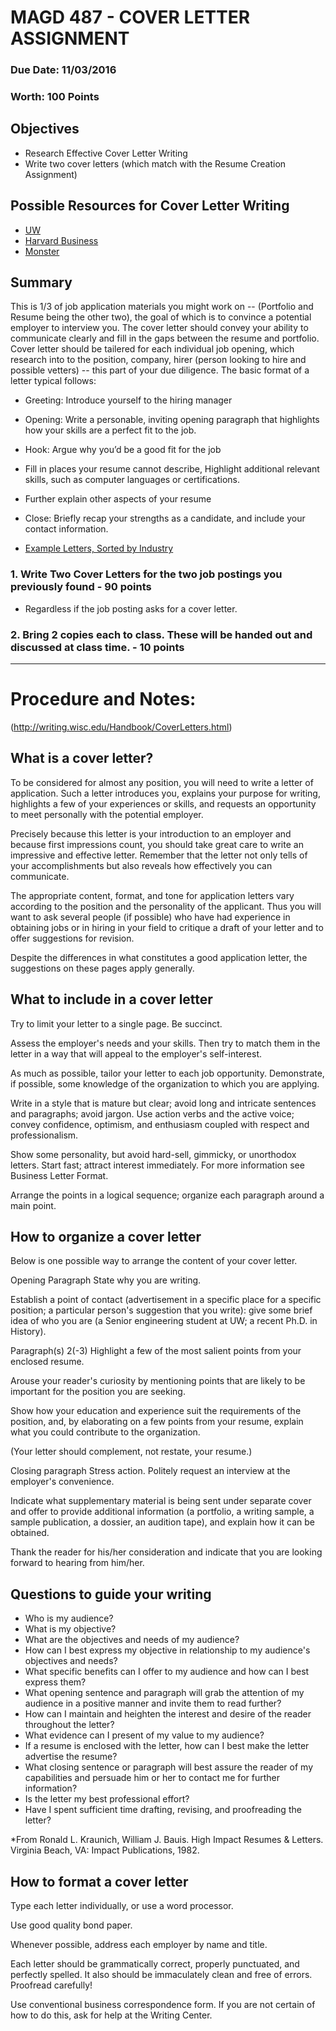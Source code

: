 # MAGD 487 - COVER LETTER ASSIGNMENT

### Due Date: 11/03/2016

### Worth: 100 Points


## Objectives
+ Research Effective Cover Letter Writing
+ Write two cover letters (which match with the Resume Creation Assignment)

## Possible Resources for Cover Letter Writing
+ [UW](http://writing.wisc.edu/Handbook/CoverLetters.html)
+ [Harvard Business](https://hbr.org/2014/02/how-to-write-a-cover-letter)
+ [Monster](http://www.monster.com/career-advice/article/sample-cover-letter)

## Summary
This is 1/3 of job application materials you might work on -- (Portfolio and Resume being the other two), the goal of which is to convince a potential employer to interview you. The cover letter should convey your ability to communicate clearly and fill in the gaps between the resume and portfolio. Cover letter should be tailered for each individual job opening, which research into to the position, company, hirer (person looking to hire and possible vetters) -- this part of your due diligence. The basic format of a letter typical follows:

+ Greeting: Introduce yourself to the hiring manager 
+ Opening: Write a personable, inviting opening paragraph that highlights how your skills are a perfect fit to the job.
+ Hook: Argue why you’d be a good fit for the job
+ Fill in places your resume cannot describe, Highlight additional relevant skills, such as computer languages or certifications.
+ Further explain other aspects of your resume
+ Close: Briefly recap your strengths as a candidate, and include your contact information.

+ [Example Letters, Sorted by Industry](https://resumegenius.com/cover-letters-the-how-to-guide#Cover%20Letter%20Samples)


### 1. Write Two Cover Letters for the two job postings you previously found - 90 points
+ Regardless if the job posting asks for a cover letter. 

### 2. Bring 2 copies each to class. These will be handed out and discussed at class time.  - 10 points

<hr>

# Procedure and Notes:
(http://writing.wisc.edu/Handbook/CoverLetters.html)

## What is a cover letter?

To be considered for almost any position, you will need to write a letter of application. Such a letter introduces you, explains your purpose for writing, highlights a few of your experiences or skills, and requests an opportunity to meet personally with the potential employer.

Precisely because this letter is your introduction to an employer and because first impressions count, you should take great care to write an impressive and effective letter. Remember that the letter not only tells of your accomplishments but also reveals how effectively you can communicate.

The appropriate content, format, and tone for application letters vary according to the position and the personality of the applicant. Thus you will want to ask several people (if possible) who have had experience in obtaining jobs or in hiring in your field to critique a draft of your letter and to offer suggestions for revision.

Despite the differences in what constitutes a good application letter, the suggestions on these pages apply generally.

## What to include in a cover letter
Try to limit your letter to a single page. Be succinct.

Assess the employer's needs and your skills. Then try to match them in the letter in a way that will appeal to the employer's self-interest.

As much as possible, tailor your letter to each job opportunity. Demonstrate, if possible, some knowledge of the organization to which you are applying.

Write in a style that is mature but clear; avoid long and intricate sentences and paragraphs; avoid jargon. Use action verbs and the active voice; convey confidence, optimism, and enthusiasm coupled with respect and professionalism.

Show some personality, but avoid hard-sell, gimmicky, or unorthodox letters. Start fast; attract interest immediately. For more information see Business Letter Format.

Arrange the points in a logical sequence; organize each paragraph around a main point.


## How to organize a cover letter

Below is one possible way to arrange the content of your cover letter.

Opening Paragraph
State why you are writing.

Establish a point of contact (advertisement in a specific place for a specific position; a particular person's suggestion that you write): give some brief idea of who you are (a Senior engineering student at UW; a recent Ph.D. in History).

Paragraph(s) 2(-3)
Highlight a few of the most salient points from your enclosed resume.

Arouse your reader's curiosity by mentioning points that are likely to be important for the position you are seeking.

Show how your education and experience suit the requirements of the position, and, by elaborating on a few points from your resume, explain what you could contribute to the organization.

(Your letter should complement, not restate, your resume.)

Closing paragraph
Stress action. Politely request an interview at the employer's convenience.

Indicate what supplementary material is being sent under separate cover and offer to provide additional information (a portfolio, a writing sample, a sample publication, a dossier, an audition tape), and explain how it can be obtained.

Thank the reader for his/her consideration and indicate that you are looking forward to hearing from him/her.

## Questions to guide your writing
+ Who is my audience?
+ What is my objective?
+ What are the objectives and needs of my audience?
+ How can I best express my objective in relationship to my audience's objectives and needs?
+ What specific benefits can I offer to my audience and how can I best express them?
+ What opening sentence and paragraph will grab the attention of my audience in a positive manner and invite them to read further?
+ How can I maintain and heighten the interest and desire of the reader throughout the letter?
+ What evidence can I present of my value to my audience?
+ If a resume is enclosed with the letter, how can I best make the letter advertise the resume?
+ What closing sentence or paragraph will best assure the reader of my capabilities and persuade him or her to contact me for further information?
+ Is the letter my best professional effort?
+ Have I spent sufficient time drafting, revising, and proofreading the letter?

*From Ronald L. Kraunich, William J. Bauis. High Impact Resumes & Letters. Virginia Beach, VA: Impact Publications, 1982.


## How to format a cover letter
Type each letter individually, or use a word processor.

Use good quality bond paper.

Whenever possible, address each employer by name and title.

Each letter should be grammatically correct, properly punctuated, and perfectly spelled. It also should be immaculately clean and free of errors. Proofread carefully!

Use conventional business correspondence form. If you are not certain of how to do this, ask for help at the Writing Center.
